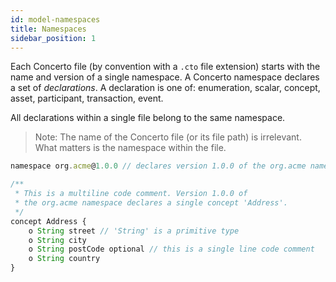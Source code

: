 ```yaml
---
id: model-namespaces
title: Namespaces
sidebar_position: 1
---
```


Each Concerto file (by convention with a `.cto` file extension) starts with the name and version of a single namespace. A Concerto namespace declares a set of *declarations*. A declaration is one of: enumeration, scalar, concept, asset, participant, transaction, event. 

All declarations within a single file belong to the same namespace.

> Note: The name of the Concerto file (or its file path) is irrelevant. What matters is the namespace within the file.

```js
namespace org.acme@1.0.0 // declares version 1.0.0 of the org.acme namespace

/**
 * This is a multiline code comment. Version 1.0.0 of
 * the org.acme namespace declares a single concept 'Address'.
 */
concept Address {
    o String street // 'String' is a primitive type
    o String city
    o String postCode optional // this is a single line code comment
    o String country
}
```